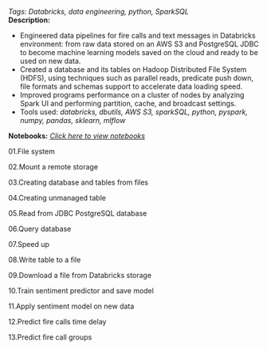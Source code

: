 *Tags: Databricks, data engineering, python, SparkSQL*<br>
**Description:**
- Engineered data pipelines for fire calls and text messages in Databricks environment: from raw data stored on an AWS S3 and PostgreSQL JDBC to become machine learning models saved on the cloud and ready to be used on new data.
- Created a database and its tables on Hadoop Distributed File System (HDFS), using techniques such as parallel reads, predicate push down, file formats and schemas support to accelerate data loading speed. 
- Improved programs performance on a cluster of nodes by analyzing Spark UI and performing partition, cache, and broadcast settings.
- Tools used: *databricks, dbutils, AWS S3, sparkSQL, python, pyspark, numpy, pandas, sklearn, mlflow*

**Notebooks:**
[*Click here to view notebooks*](https://cmn0705.github.io/Data_Engineering_with_Databricks/#01.File%20system.html)

01.File system

02.Mount a remote storage

03.Creating database and tables from files

04.Creating unmanaged table

05.Read from JDBC PostgreSQL database

06.Query database

07.Speed up

08.Write table to a file

09.Download a file from Databricks storage

10.Train sentiment predictor and save model

11.Apply sentiment model on new data

12.Predict fire calls time delay

13.Predict fire call groups